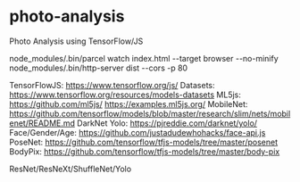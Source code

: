 # photo-analysis

Photo Analysis using TensorFlow/JS

  node_modules/.bin/parcel watch index.html --target browser --no-minify
  node_modules/.bin/http-server dist --cors -p 80

TensorFlowJS: <https://www.tensorflow.org/js/>
Datasets: <https://www.tensorflow.org/resources/models-datasets>
ML5js: <https://github.com/ml5js/> <https://examples.ml5js.org/>
MobileNet: <https://github.com/tensorflow/models/blob/master/research/slim/nets/mobilenet/README.md>
DarkNet Yolo: <https://pjreddie.com/darknet/yolo/>
Face/Gender/Age: <https://github.com/justadudewhohacks/face-api.js>
PoseNet: <https://github.com/tensorflow/tfjs-models/tree/master/posenet>
BodyPix: <https://github.com/tensorflow/tfjs-models/tree/master/body-pix>

ResNet/ResNeXt/ShuffleNet/Yolo
